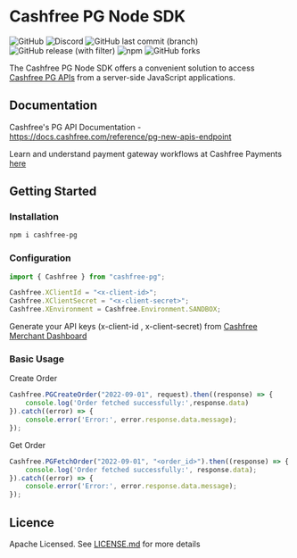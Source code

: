 # Cashfree PG Node SDK
![GitHub](https://img.shields.io/github/license/cashfree/cashfree-pg-sdk-nodejs) ![Discord](https://img.shields.io/discord/931125665669972018?label=discord) ![GitHub last commit (branch)](https://img.shields.io/github/last-commit/cashfree/cashfree-pg-sdk-nodejs/main) ![GitHub release (with filter)](https://img.shields.io/github/v/release/cashfree/cashfree-pg-sdk-nodejs?label=latest) ![npm](https://img.shields.io/npm/v/cashfree-pg) ![GitHub forks](https://img.shields.io/github/forks/cashfree/cashfree-pg-sdk-nodejs)

The Cashfree PG Node SDK offers a convenient solution to access [Cashfree PG APIs](https://docs.cashfree.com/reference/pg-new-apis-endpoint) from a server-side JavaScript  applications. 



## Documentation

Cashfree's PG API Documentation - https://docs.cashfree.com/reference/pg-new-apis-endpoint

Learn and understand payment gateway workflows at Cashfree Payments [here](https://docs.cashfree.com/docs/payment-gateway)

## Getting Started

### Installation
```bash
npm i cashfree-pg
```
### Configuration

```javascript 
import { Cashfree } from "cashfree-pg"; 

Cashfree.XClientId = "<x-client-id>";
Cashfree.XClientSecret = "<x-client-secret>";
Cashfree.XEnvironment = Cashfree.Environment.SANDBOX;
```

Generate your API keys (x-client-id , x-client-secret) from [Cashfree Merchant Dashboard](https://merchant.cashfree.com/merchants/login)

### Basic Usage
Create Order
```javascript
Cashfree.PGCreateOrder("2022-09-01", request).then((response) => {
    console.log('Order fetched successfully:',response.data)
}).catch((error) => {
    console.error('Error:', error.response.data.message);
});
```

Get Order
```javascript
Cashfree.PGFetchOrder("2022-09-01", "<order_id>").then((response) => {
    console.log('Order fetched successfully:', response.data);
}).catch((error) => {
    console.error('Error:', error.response.data.message);
});
```

## Licence

Apache Licensed. See [LICENSE.md](LICENSE.md) for more details
